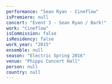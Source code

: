 ```yaml
---
performance: "Sean Ryan - Cineflow"
isPremiere: null
concert: "Event 3 - Sean Ryan / Bark!"
work: "Cineflow"
isCommission: false
isResidency: false
work_year: "2015"
ensemble: null
season: "Electric Spring 2016"
venue: "Phipps Concert Hall"
person: null
country: null
---
```


